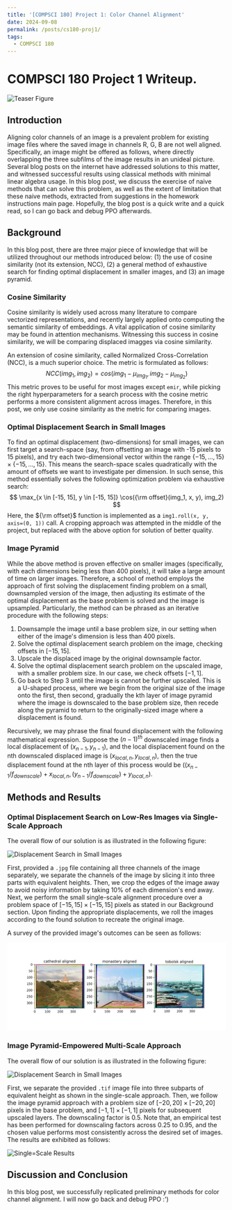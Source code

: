```yaml
---
title: '[COMPSCI 180] Project 1: Color Channel Alignment'
date: 2024-09-08
permalink: /posts/cs180-proj1/
tags:
  - COMPSCI 180
---
```


# COMPSCI 180 Project 1 Writeup.
![Teaser Figure](../post_assets/cs180/proj1/large_scale_aligned.png)

## Introduction
Aligning color channels of an image is a prevalent problem for existing image files where the saved image in channels R, G, B are not well aligned. Specifically, an image might be offered as follows, where directly overlapping the three subfilms of the image results in an unideal picture.
Several blog posts on the internet have addressed solutions to this matter, and witnessed successful results using classical methods with minimal linear algebra usage. In this blog post, we discuss the exercise of naive methods that can solve this problem, as well as the extent of limitation that these naive methods, extracted from suggestions in the homework instructions main page. Hopefully, the blog post is a quick write and a quick read, so I can go back and debug PPO afterwards.

## Background
In this blog post, there are three major piece of knowledge that will be utilized throughout our methods introduced below: (1) the use of cosine similarity (not its extension, NCC), (2) a general method of exhaustive search for finding optimal displacement in smaller images, and (3) an image pyramid.

### Cosine Similarity
Cosine similarity is widely used across many literature to compare vectorized representations, and recently largely applied onto computing the semantic similarity of embeddings. A vital application of cosine similarity may be found in attention mechanisms. Witnessing this success in cosine similarity, we will be comparing displaced imagges via cosine similarity.

An extension of cosine similarity, called Normalized Cross-Correlation (NCC), is a much superior choice. The metric is formulated as follows:
$$NCC(img_1, img_2) = cos(img_1 - \mu_{img_1}, img_2 - \mu_{img_2})$$
This metric proves to be useful for most images except `emir`, while picking the right hyperparameters for a search process with the cosine metric performs a more consistent alignment across images. Therefore, in this post, we only use cosine similarity as the metric for comparing images.

### Optimal Displacement Search in Small Images
To find an optimal displacement (two-dimensions) for small images, we can first target a search-space (say, from offsetting an image with -15 pixels to 15 pixels), and try each two-dimensional vector within the range $\{-15, \dots, 15\} \times \{-15, \dots, 15\}$. This means the search-space scales quadratically with the amount of offsets we want to investigate per dimension.
In such sense, this method essentially solves the following optimization problem via exhaustive search:
$$
  \max_{x \in [-15, 15], y \in [-15, 15]} \cos({\rm offset}(img_1, x, y), img_2)
$$
Here, the ${\rm offset}$ function is implemented as a `img1.roll(x, y, axis=(0, 1))` call. A cropping approach was attempted in the middle of the project, but replaced with the above option for solution of better quality.

### Image Pyramid
While the above method is proven effective on smaller images (specifically, with each dimensions being less than 400 pixels), it will take a large amount of time on larger images. Therefore, a school of method employs the approach of first solving the displacement finding problem on a small, downsampled version of the image, then adjusting its estimate of the optimal displacement as the base problem is solved and the image is upsampled. Particularly, the method can be phrased as an iterative procedure with the following steps:
1. Downsample the image until a base problem size, in our setting when either of the image's dimension is less than 400 pixels.
2. Solve the optimal displacement search problem on the image, checking offsets in $[-15, 15]$.
3. Upscale the displaced image by the original downsample factor.
4. Solve the optimal displacement search problem on the upscaled image, with a smaller problem size. In our case, we check offsets $[-1, 1]$.
5. Go back to Step 3 until the image is cannot be further upscaled.
This is a U-shaped process, where we begin from the original size of the image onto the first, then second, gradually the kth layer of image pyramid where the image is downscaled to the base problem size, then recede along the pyramid to return to the originally-sized image where a displacement is found.

Recursively, we may phrase the final found displacement with the following mathematical expression. Suppose the $(n-1)^{th}$ downscaled image finds a local displacement of $(x_{n-1}, y_{n-1})$, and the local displacement found on the nth downscaled displaced image is $(x_{local, n}, y_{local, n})$, then the true displacement found at the nth layer of this process would be $\left((x_{n-1} / f_{downscale}) + x_{local, n}, (y_{n-1} / f_{downscale}) + y_{local, n}\right)$.

## Methods and Results
### Optimal Displacement Search on Low-Res Images via Single-Scale Approach
The overall flow of our solution is as illustrated in the following figure:

![Displacement Search in Small Images](../post_assets/cs180/proj1/Slide1.PNG)

First, provided a `.jpg` file containing all three channels of the image separately, we separate the channels of the image by slicing it into three parts with equivalent heights. Then, we crop the edges of the image away to avoid noisy information by taking $10\%$ of each dimension's end away. Next, we perform the small single-scale alignment procedure over a problem space of $[-15, 15] \times [-15, 15]$ pixels as stated in our Background section. Upon finding the appropriate displacements, we roll the images according to the found solution to recreate the original image.

A survey of the provided image's outcomes can be seen as follows:

![Single=Scale Results](../post_assets/cs180/proj1/small_scale_aligned.png)

### Image Pyramid-Empowered Multi-Scale Approach
The overall flow of our solution is as illustrated in the following figure:

![Displacement Search in Small Images](../post_assets/cs180/proj1/Slide2.PNG)

First, we separate the provided `.tif` image file into three subparts of equivalent height as shown in the single-scale approach. Then, we follow the image pyramid approach with a problem size of $[-20, 20] \times [-20, 20]$ pixels in the base problem, and $[-1, 1] \times [-1, 1]$ pixels for subsequent upscaled layers. The downscaling factor is $0.5$. Note that, an empirical test has been performed for downscaling factors across $0.25$ to $0.95$, and the chosen value performs most consistently across the desired set of images.
The results are exhibited as follows:

![Single=Scale Results](../post_assets/cs180/proj1/large_scale_aligned.png)

## Discussion and Conclusion
In this blog post, we successfully replicated preliminary methods for color channel alignment. I will now go back and debug PPO :')

<!-- 
  Overall things to write about:
  1. Introduction
  2. Review of Techniques
  - NCC
  - Exhaustive Search
  - Image pyramid
  3. Methods
  - All pipeline
  4. Results
  - Resulting Images
  - Hyperparameters used
  5. Conclusion and discussion
 -->
